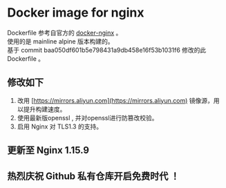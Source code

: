 # Docker image for nginx

Dockerfile 参考自官方的 [docker-nginx](https://github.com/nginxinc/docker-nginx/tree/master/mainline/alpine) 。  
使用的是 mainline alpine 版本构建的。  
基于 commit baa050df601b5e798431a9db458e16f53b1031f6 修改的此 Dockerfile 。

## 修改如下
1. 改用 [https://mirrors.aliyun.com](https://mirrors.aliyun.com) 镜像源，用以提升构建速度。
2. 使用最新版openssl , 并对openssl进行防篡改校验。
3. 启用 Nginx 对 TLS1.3 的支持。

## 更新至 Nginx 1.15.9

## 热烈庆祝 Github 私有仓库开启免费时代 ！